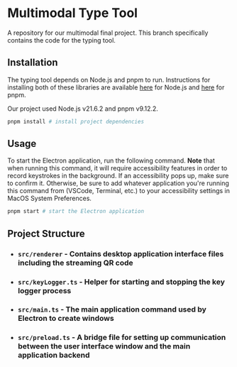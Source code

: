 # Multimodal Type Tool

A repository for our multimodal final project. This branch specifically contains the code for the typing tool.

## Installation

The typing tool depends on Node.js and pnpm to run. Instructions for installing both of these libraries are available
[here](https://docs.npmjs.com/downloading-and-installing-node-js-and-npm) for Node.js and [here](https://pnpm.io/installation) for pnpm.

Our project used Node.js v21.6.2 and pnpm v9.12.2.

```bash
pnpm install # install project dependencies
```

## Usage

To start the Electron application, run the following command. **Note** that when running this command, it will require accessibility features in order to record keystrokes in the background. If an accessibility pops up, make sure to confirm it. Otherwise, be sure to add whatever application you're running this command from (VSCode, Terminal, etc.) to your accessibility settings in MacOS System Preferences.

```bash
pnpm start # start the Electron application
```

## Project Structure

- ### `src/renderer` - Contains desktop application interface files including the streaming QR code

- ### `src/keyLogger.ts` - Helper for starting and stopping the key logger process

- ### `src/main.ts` - The main application command used by Electron to create windows

- ### `src/preload.ts` - A bridge file for setting up communication between the user interface window and the main application backend
